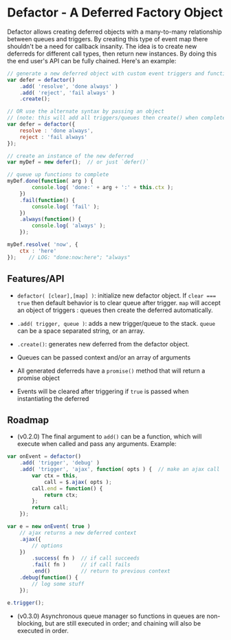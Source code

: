 # Defactor - A Deferred Factory Object

Defactor allows creating deferred objects with a many-to-many relationship between queues and triggers.
By creating this type of event map there shouldn't be a need for callback insanity.
The idea is to create new deferreds for different call types, then return new instances.
By doing this the end user's API can be fully chained.
Here's an example:

```javascript
// generate a new deferred object with custom event triggers and function queues
var defer = defactor()
    .add( 'resolve', 'done always' )
    .add( 'reject', 'fail always' )
    .create();

// OR use the alternate syntax by passing an object
// (note: this will add all triggers/queues then create() when complete)
var defer = defactor({
    resolve : 'done always',
    reject : 'fail always'
});

// create an instance of the new deferred
var myDef = new defer();  // or just `defer()`

// queue up functions to complete
myDef.done(function( arg ) {
        console.log( 'done:' + arg + ':' + this.ctx );
    })
    .fail(function() {
        console.log( 'fail' );
    })
    .always(function() {
        console.log( 'always' );
    });

myDef.resolve( 'now', {
    ctx : 'here'
});    // LOG: "done:now:here"; "always"
```

## Features/API

* `defactor( [clear],[map] )`: initialize new defactor object. If `clear === true` then default behavior is to clear queue after trigger. `map` will accept an object of triggers : queues then create the deferred automatically.

* `.add( trigger, queue )`: adds a new trigger/queue to the stack. `queue` can be a space separated string, or an array.

* `.create()`: generates new deferred from the defactor object.

* Queues can be passed context and/or an array of arguments

* All generated deferreds have a `promise()` method that will return a promise object

* Events will be cleared after triggering if `true` is passed when instantiating the deferred

## Roadmap

* (v0.2.0) The final argument to `add()` can be a function, which will execute when called and pass any arguments. Example:

```javascript
var onEvent = defactor()
    .add( 'trigger', 'debug' )
    .add( 'trigger', 'ajax', function( opts ) {  // make an ajax call
        var ctx = this,
            call = $.ajax( opts );
        call.end = function() {
            return ctx;
        };
        return call;
    });

var e = new onEvent( true )
    // ajax returns a new deferred context
    .ajax({
        // options
    })
        .success( fn )  // if call succeeds
        .fail( fn )     // if call fails
        .end()          // return to previous context
    .debug(function() {
        // log some stuff
    });

e.trigger();
```
* (v0.3.0) Asynchronous queue manager so functions in queues are non-blocking, but are still executed in order; and chaining will also be executed in order.

